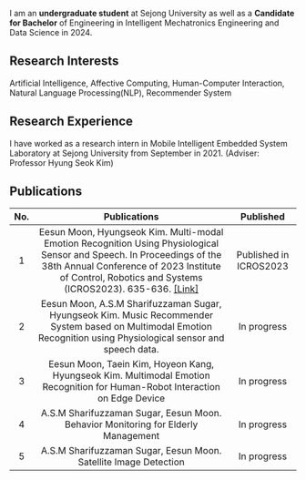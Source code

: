 I am an **undergraduate student** at Sejong University
as well as a **Candidate for Bachelor** of Engineering in Intelligent Mechatronics Engineering and Data Science in 2024.


Research Interests
-
Artificial Intelligence, Affective Computing, Human-Computer Interaction, Natural Language Processing(NLP), Recommender System


Research Experience
-
I have worked as a research intern in Mobile Intelligent Embedded System Laboratory at Sejong University from September in 2021. 
(Adviser: Professor Hyung Seok Kim)


Publications
-
| No. | Publications | Published |
|:---:|:---:|:---:|
| 1 | Eesun Moon, Hyungseok Kim. Multi-modal Emotion Recognition Using Physiological Sensor and Speech. In Proceedings of the 38th Annual Conference of 2023 Institute of Control, Robotics and Systems (ICROS2023). 635-636. [[Link]](https://www.dbpia.co.kr/journal/articleDetail?nodeId=NODE11480498#a)  | Published in ICROS2023 |
| 2 | Eesun Moon, A.S.M Sharifuzzaman Sugar, Hyungseok Kim. Music Recommender System based on Multimodal Emotion Recognition using Physiological sensor and speech data.  | In progress |
| 3 | Eesun Moon, Taein Kim, Hoyeon Kang, Hyungseok Kim. Multimodal Emotion Recognition for Human-Robot Interaction on Edge Device | In progress |
| 4 | A.S.M Sharifuzzaman Sugar, Eesun Moon. Behavior Monitoring for Elderly Management | In progress |
| 5 | A.S.M Sharifuzzaman Sugar, Eesun Moon. Satellite Image Detection | In progress |




<!---
MoonEeSun/MoonEeSun is a ✨ special ✨ repository because its `README.md` (this file) appears on your GitHub profile.
You can click the Preview link to take a look at your changes.
--->
